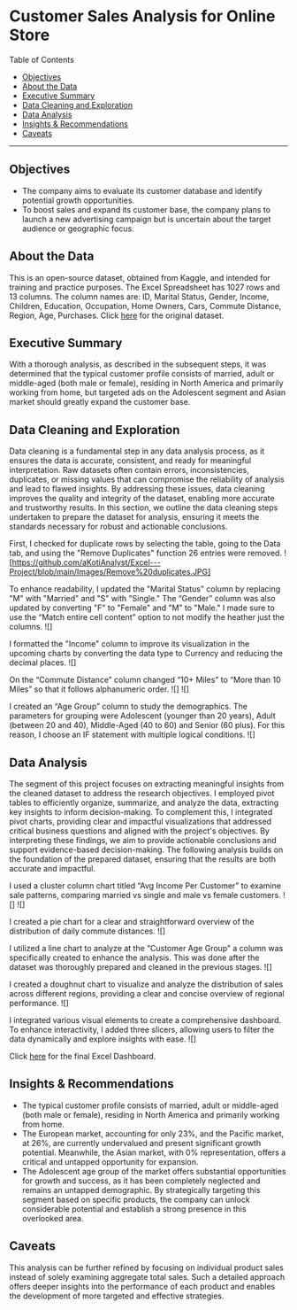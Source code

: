 # Customer Sales Analysis for Online Store

Table of Contents
- [Objectives](#objectives)
- [About the Data](#about-the-data)
- [Executive Summary](#executive-summary)
- [Data Cleaning and Exploration](#data-cleaning-and-exploration)
- [Data Analysis](#data-analysis)
- [Insights & Recommendations](#insights-&-recommendations)
- [Caveats](#caveats)

***

## Objectives
 - The company aims to evaluate its customer database and identify potential growth opportunities.
 - To boost sales and expand its customer base, the company plans to launch a new advertising campaign but is uncertain about the target audience or geographic focus.
  
## About the Data
This is an open-source dataset, obtained from Kaggle, and intended for training and practice purposes. The Excel Spreadsheet has 1027 rows and 13 columns. The column names are:  ID, Marital Status, Gender, Income, Children, Education, Occupation, Home Owners, Cars, Commute Distance, Region, Age, Purchases.
Click [here](https://github.com/aKotiAnalyst/Excel---Project/blob/main/Online%20Shop%20-%20Customers%20Dataset%20-%20Original.xlsx) for the original dataset.

## Executive Summary
With a thorough analysis, as described in the subsequent steps, it was determined that the typical customer profile consists of married, adult or middle-aged (both male or female), residing in North America and primarily working from home, but targeted ads on the Adolescent segment and Asian market should greatly expand the customer base.

## Data Cleaning and Exploration
Data cleaning is a fundamental step in any data analysis process, as it ensures the data is accurate, consistent, and ready for meaningful interpretation. Raw datasets often contain errors, inconsistencies, duplicates, or missing values that can compromise the reliability of analysis and lead to flawed insights. By addressing these issues, data cleaning improves the quality and integrity of the dataset, enabling more accurate and trustworthy results. In this section, we outline the data cleaning steps undertaken to prepare the dataset for analysis, ensuring it meets the standards necessary for robust and actionable conclusions.

First, I checked for duplicate rows by selecting the table, going to the Data tab, and using the "Remove Duplicates" function 26 entries were removed.
![https://github.com/aKotiAnalyst/Excel---Project/blob/main/Images/Remove%20duplicates.JPG]

To enhance readability, I updated the "Marital Status" column by replacing "M" with "Married" and "S" with "Single." The “Gender” column was also updated by converting "F" to "Female" and "M" to "Male." I made sure to use the “Match entire cell content” option to not modify the heather just the columns.
![]

I formatted the "Income" column to improve its visualization in the upcoming charts by converting the data type to Currency and reducing the decimal places.
![]

On the “Commute Distance” column changed “10+ Miles” to “More than 10 Miles” so that it follows alphanumeric order.
![] ![]

I created an “Age Group” column to study the demographics. The parameters for grouping were Adolescent (younger than 20 years), Adult (between 20 and 40), Middle-Aged (40 to 60) and Senior (60 plus). For this reason, I choose an IF statement with multiple logical conditions.
![]

## Data Analysis
The segment of this project focuses on extracting meaningful insights from the cleaned dataset to address the research objectives. I employed pivot tables to efficiently organize, summarize, and analyze the data, extracting key insights to inform decision-making. To complement this, I integrated pivot charts, providing clear and impactful visualizations that addressed critical business questions and aligned with the project's objectives. By interpreting these findings, we aim to provide actionable conclusions and support evidence-based decision-making. The following analysis builds on the foundation of the prepared dataset, ensuring that the results are both accurate and impactful.

I used a cluster column chart titled “Avg Income Per Customer” to examine sale patterns, comparing married vs single and male vs female customers. 
![]
![]

I created a pie chart for a clear and straightforward overview of the distribution of daily commute distances.
![]

I utilized a line chart to analyze at the “Customer Age Group” a column was specifically created to enhance the analysis. This was done after the dataset was thoroughly prepared and cleaned in the previous stages.
![]

I created a doughnut chart to visualize and analyze the distribution of sales across different regions, providing a clear and concise overview of regional performance.
![]

I integrated various visual elements to create a comprehensive dashboard. To enhance interactivity, I added three slicers, allowing users to filter the data dynamically and explore insights with ease.
![]

Click [here](https://github.com/aKotiAnalyst/Excel---Project/blob/main/Online%20Shop%20-%20Customers%20Dataset%20-%20Analysis%20Project.xlsx) for the final Excel Dashboard.

## Insights & Recommendations
 - The typical customer profile consists of married, adult or middle-aged (both male or female), residing in North America and primarily working from home.
 - The European market, accounting for only 23%, and the Pacific market, at 26%, are currently undervalued and present significant growth potential. Meanwhile, the Asian market, with 0% representation, offers a critical and untapped opportunity for expansion.
 - The Adolescent age group of the market offers substantial opportunities for growth and success, as it has been completely neglected and remains an untapped demographic. By strategically targeting this segment based on specific products, the company can unlock considerable potential and establish a strong presence in this overlooked area.

## Caveats
This analysis can be further refined by focusing on individual product sales instead of solely examining aggregate total sales. Such a detailed approach offers deeper insights into the performance of each product and enables the development of more targeted and effective strategies.







